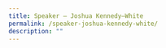 ```yaml
---
title: Speaker – Joshua Kennedy–White
permalink: /speaker-joshua-kennedy-white/
description: ""
---
```

